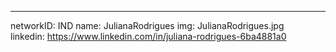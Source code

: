 ---
networkID: IND
name: JulianaRodrigues
img: JulianaRodrigues.jpg	
linkedin: https://www.linkedin.com/in/juliana-rodrigues-6ba4881a0

